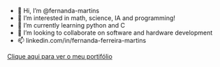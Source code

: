 - 👋 Hi, I’m @fernanda-martins
- 👀 I’m interested in math, science, IA and programming!
- 🌱 I’m currently learning python and C
- 💞️ I’m looking to collaborate on software and hardware development
- 📫 linkedin.com/in/fernanda-ferreira-martins

[Clique aqui para ver o meu portifólio](https://github.com/fernanda-martins/fernanda-martins/files/9690760/CV.-.Fernanda.Martins.2021.pdf)
